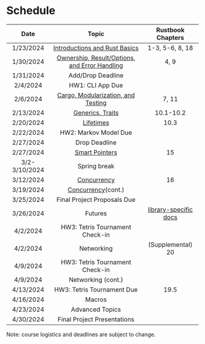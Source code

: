 # Schedule

|     Date      |                                                                 Topic                                                                 |                                      Rustbook Chapters                                       |
| :-----------: | :-----------------------------------------------------------------------------------------------------------------------------------: | :------------------------------------------------------------------------------------------: |
|   1/23/2024   |         [Introductions and Rust Basics](https://docs.google.com/presentation/d/1NhWXh2qgb6p87PsVmaAnrQYthtdTCugRxdLPwUMdVh8/)         |                                       1-3, 5-6, 8, 18                                        |
|   1/30/2024   | [Ownership, Result/Options, and Error Handling](https://docs.google.com/presentation/d/1xbY_a3U1OyAtUxUD7oaL7xoORyjFGQwB2LfnaQ68IV0/) |                                             4, 9                                             |
|   1/31/2024   |                                                           Add/Drop Deadline                                                           |                                                                                              |
|   2/4/2024    |                                                           HW1: CLI App Due                                                            |                                                                                              |
|   2/6/2024    |      [Cargo, Modularization, and Testing](https://docs.google.com/presentation/d/1SFtYVr5OItfE8PjBYTGVaFcnPIZGMwpLkDMG-_MMWLw/)       |                                            7, 11                                             |
|   2/13/2024   |               [Generics, Traits](https://docs.google.com/presentation/d/1U4ChCn9zZE2vLb87_hZTzP1S2VdUS7mmm6p7aRiQk90/)                |                                          10.1-10.2                                           |
|   2/20/2024   |                   [Lifetimes](https://docs.google.com/presentation/d/1QFBiEFNd6XDxEEXO3nugpZ0hwdsE2y43EY7N-8zF9-4/)                   |                                             10.3                                             |
|   2/22/2024   |                                                         HW2: Markov Model Due                                                         |                                                                                              |
|   2/27/2024   |                                                             Drop Deadline                                                             |                                                                                              |
|   2/27/2024   |                [Smart Pointers](https://docs.google.com/presentation/d/1SS6SxLO64SLMinTTIbeUcRmsFjzqZAk_20AwYwdLdys/)                 |                                              15                                              |
| 3/2-3/10/2024 |                                                             Spring break                                                              |                                                                                              |
|   3/12/2024   |          [Concurrency](https://docs.google.com/presentation/d/1ZJcDdDYQV6i71WPxcv1jGWeO-hH7pMYxC_-zvNg6qts/edit?usp=sharing)          |                                              16                                              |
|   3/19/2024   |      [Concurrency](https://docs.google.com/presentation/d/1ZJcDdDYQV6i71WPxcv1jGWeO-hH7pMYxC_-zvNg6qts/edit?usp=sharing)(cont.)       |                                                                                              |
|   3/25/2024   |                                                      Final Project Proposals Due                                                      |                                                                                              |
|   3/26/2024   |                                                                Futures                                                                | [library-specific docs](https://rust-lang.github.io/async-book/08_ecosystem/00_chapter.html) |
|   4/2/2024    |                                                    HW3: Tetris Tournament Check-in                                                    |                                                                                              |
|   4/2/2024    |                                                              Networking                                                               |                                      (Supplemental) 20                                       |
|   4/9/2024    |                                                    HW3: Tetris Tournament Check-in                                                    |                                                                                              |
|   4/9/2024    |                                                          Networking (cont.)                                                           |                                                                                              |
|   4/13/2024   |                                                      HW3: Tetris Tournament Due                                                       |                                             19.5                                             |
|   4/16/2024   |                                                                Macros                                                                 |                                                                                              |
|   4/23/2024   |                                                            Advanced Topics                                                            |                                                                                              |
|   4/30/2024   |                                                      Final Project Presentations                                                      |                                                                                              |

Note: course logistics and deadlines are subject to change.